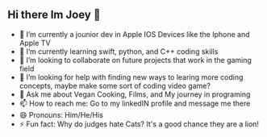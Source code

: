## Hi there  Im Joey 👋

- 🔭 I’m currently a jounior dev in Apple IOS Devices like the Iphone and Apple TV
- 🌱 I’m currently learning swift, python, and C++ coding skills
- 👯 I’m looking to collaborate on future projects that work in the gaming field 
- 🤔 I’m looking for help with finding new ways to learing more coding concepts, maybe make some sort of coding video game?
- 💬 Ask me about Vegan Cooking, Films, and My journey in programing
- 📫 How to reach me: Go to my linkedIN profile and message me there
- 😄 Pronouns: Him/He/His
- ⚡ Fun fact: Why do judges hate Cats? It's a good chance they are a lion! 
